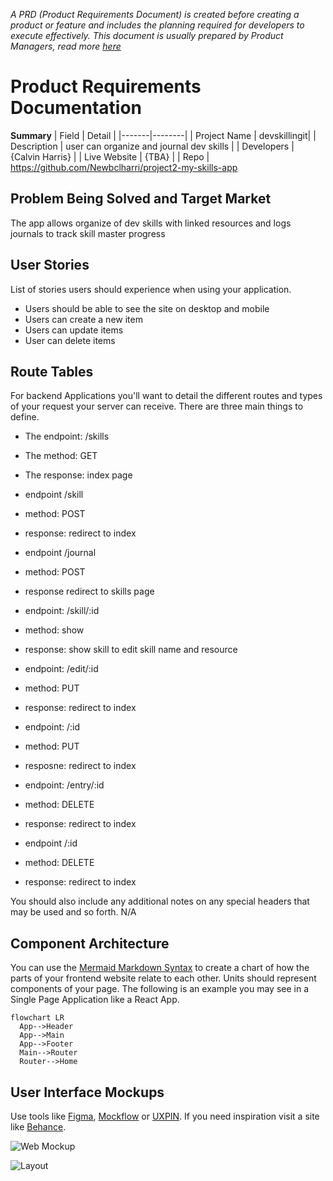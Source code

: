 *A PRD (Product Requirements Document) is created before creating a product or feature and includes the planning required for developers to execute effectively. This document is usually prepared by Product Managers, read more [here](https://www.atlassian.com/agile/product-management/requirements)*

# Product Requirements Documentation

**Summary**
| Field | Detail |
|-------|--------|
| Project Name | devskillingit|
| Description | user can organize and journal dev skills |
| Developers | {Calvin Harris} |
| Live Website | {TBA} |
| Repo | https://github.com/Newbclharri/project2-my-skills-app

## Problem Being Solved and Target Market

The app allows organize of dev skills with linked resources and logs journals to track skill master progress

## User Stories

List of stories users should experience when using your application.

- Users should be able to see the site on desktop and mobile
- Users can create a new item
- Users can update items
- User can delete items

## Route Tables

For backend Applications you'll want to detail the different routes and types of your request your server can receive. There are three main things to define.

- The endpoint: /skills
- The method: GET
- The response: index page

- endpoint /skill
- method: POST
- response: redirect to index

- endpoint /journal
- method: POST
- response redirect to skills page

- endpoint: /skill/:id
- method: show
- response: show skill to edit skill name and resource

- endpoint: /edit/:id
- method: PUT
- response: redirect to index

- endpoint: /:id
- method: PUT
- resposne: redirect to index

- endpoint: /entry/:id
- method: DELETE
- response: redirect to index

- endpoint /:id
- method: DELETE
- response: redirect to index

You should also include any additional notes on any special headers that may be used and so forth.
N/A

## Component Architecture

You can use the [Mermaid Markdown Syntax](https://mermaid-js.github.io/mermaid/#/flowchart) to create a chart of how the parts of your frontend website relate to each other. Units should represent components of your page. The following is an example you may see in a Single Page Application like a React App.

```mermaid
flowchart LR
  App-->Header
  App-->Main
  App-->Footer
  Main-->Router
  Router-->Home

```

## User Interface Mockups

Use tools like [Figma](https://www.figma.com/), [Mockflow](https://www.mockflow.com/) or [UXPIN](https://www.uxpin.com/). If you need inspiration visit a site like [Behance](https://www.behance.net/?tracking_source=typeahead_search_direct&search=web%20mockup). 

![Web Mockup](https://zippypixels.com/wp-content/uploads/2015/09/01-Free-perspective-website-mockup-824x542.jpg)

![Layout](https://docs.google.com/drawings/d/1R7nceJCUr8buYSXtaSKcGVDj4KcftpBdr0S9Kh9aUC0/edit)
